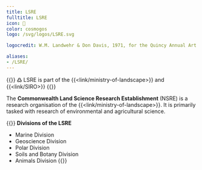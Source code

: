 ```yaml
---
title: LSRE
fulltitle: LSRE
icon: 🔬
color: cosmogos
logo: /svg/logos/LSRE.svg

logocredit: W.M. Landwehr & Don Davis, 1971, for the Quincy Annual Art Show

aliases:
- /LSRE/
---
```

{{<note>}}
߷ LSRE is part of the {{<link/ministry-of-landscape>}} and {{<link/SIRO>}}
{{</note>}}

The <span class="fi fi-min-lsre fis"></span> **Commonwealth Land Science Research Establishment** (NSRE) is a research organisation of the {{<link/ministry-of-landscape>}}. It is primarily tasked with research of environmental and agricultural science.

{{<note>}}
**Divisions of the LSRE**

* Marine Division
* Geoscience Division
* Polar Division
* Soils and Botany Division
* Animals Division
{{</note>}}
